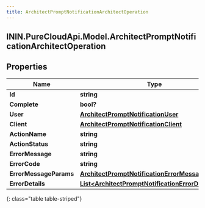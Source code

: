 ```yaml
---
title: ArchitectPromptNotificationArchitectOperation
---
```

## ININ.PureCloudApi.Model.ArchitectPromptNotificationArchitectOperation

## Properties

|Name | Type | Description | Notes|
|------------ | ------------- | ------------- | -------------|
| **Id** | **string** |  | [optional] |
| **Complete** | **bool?** |  | [optional] |
| **User** | [**ArchitectPromptNotificationUser**](ArchitectPromptNotificationUser.html) |  | [optional] |
| **Client** | [**ArchitectPromptNotificationClient**](ArchitectPromptNotificationClient.html) |  | [optional] |
| **ActionName** | **string** |  | [optional] |
| **ActionStatus** | **string** |  | [optional] |
| **ErrorMessage** | **string** |  | [optional] |
| **ErrorCode** | **string** |  | [optional] |
| **ErrorMessageParams** | [**ArchitectPromptNotificationErrorMessageParams**](ArchitectPromptNotificationErrorMessageParams.html) |  | [optional] |
| **ErrorDetails** | [**List&lt;ArchitectPromptNotificationErrorDetail&gt;**](ArchitectPromptNotificationErrorDetail.html) |  | [optional] |
{: class="table table-striped"}


